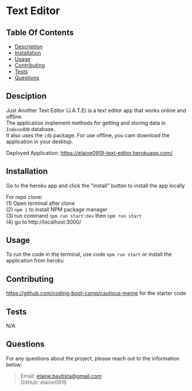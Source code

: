 # Text Editor

## Table Of Contents

  * [Description](#description)
  * [Installation](#installation)
  * [Usage](#usage)
  * [Contributing](#credits)
  * [Tests](#test)
  * [Questions](#questions)
   
  ## Desciption

  Just Another Text Editor (J.A.T.E) is a text editor app that works online and offline. <br>
  The application implement methods for getting and storing data in `IndexedDB` database. <br>
  It also uses the `idb` package. For use offline, you cam download the application in your desktop. <br>

  Deployed Application: https://elaine0919-text-editor.herokuapp.com/

  ## Installation

  Go to the heroku app and click the "install" button to install the app locally <br>

  For repo clone: <br>
  (1) Open terminal after clone <br>
  (2) `npm i` to install NPM package manager <br>
  (3) run command `npm run start:dev` then `npm run start` <br>
  (4) go to http://localhost:3000/ <br>

  ## Usage

  To run the code in the terminal, use code `npm run start` or install the application from heroku

  ## Contributing

 https://github.com/coding-boot-camp/cautious-meme for the starter code

  ## Tests

  N/A

  ## Questions

  For any questions about the project, please reach out to the information below:
  > Email: elaine.bautista@gmail.com <br>
  > GitHub: elaine0919